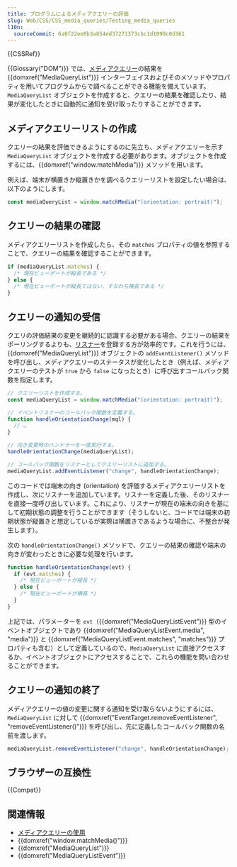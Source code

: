 ```yaml
---
title: プログラムによるメディアクエリーの評価
slug: Web/CSS/CSS_media_queries/Testing_media_queries
l10n:
  sourceCommit: 6a0f22ee0b3a854ed37271373cbc1d1099c0d361
---
```


{{CSSRef}}

{{Glossary("DOM")}} では、[メディアクエリー](/ja/docs/Web/CSS/Media_Queries)の結果を {{domxref("MediaQueryList")}} インターフェイスおよびそのメソッドやプロパティを用いてプログラムからで調べることができる機能を備えています。`MediaQueryList` オブジェクトを作成すると、クエリーの結果を確認したり、結果が変化したときに自動的に通知を受け取ったりすることができます。

## メディアクエリーリストの作成

クエリーの結果を評価できるようにするのに先立ち、メディアクエリーを示す `MediaQueryList` オブジェクトを作成する必要があります。オブジェクトを作成するには、{{domxref("window.matchMedia")}} メソッドを用います。

例えば、端末が横置きか縦置きかを調べるクエリーリストを設定したい場合は、以下のようにします。

```js
const mediaQueryList = window.matchMedia("(orientation: portrait)");
```

## クエリーの結果の確認

メディアクエリーリストを作成したら、その `matches` プロパティの値を参照することで、クエリーの結果を確認することができます。

```js
if (mediaQueryList.matches) {
  /* 現在ビューポートが縦長である */
} else {
  /* 現在ビューポートが縦長ではない、すなわち横長である */
}
```

## クエリーの通知の受信

クエリの評価結果の変更を継続的に認識する必要がある場合、クエリーの結果をポーリングするよりも、[リスナー](/ja/docs/Web/API/EventTarget/addEventListener)を登録する方が効率的です。これを行うには、{{domxref("MediaQueryList")}} オブジェクトの `addEventListener()` メソッドを呼び出し、メディアクエリーのステータスが変化したとき（例えば、メディアクエリーのテストが `true` から `false` になったとき）に呼び出すコールバック関数を指定します。

```js
// クエリーリストを作成する。
const mediaQueryList = window.matchMedia("(orientation: portrait)");

// イベントリスナーのコールバック関数を定義する。
function handleOrientationChange(mql) {
  // …
}

// 向き変更時のハンドラーを一度実行する。
handleOrientationChange(mediaQueryList);

// コールバック関数をリスナーとしてクエリーリストに追加する。
mediaQueryList.addEventListener("change", handleOrientationChange);
```

このコードでは端末の向き (orientation) を評価するメディアクエリーリストを作成し、次にリスナーを追加しています。リスナーを定義した後、そのリスナーを直接一度呼び出しています。これにより、リスナーが現在の端末の向きを基にして初期状態の調整を行うことができます（そうしないと、コードでは端末の初期状態が縦置きと想定しているが実際は横置きであるような場合に、不整合が発生します）。

次の `handleOrientationChange()` メソッドで、クエリーの結果の確認や端末の向きが変わったときに必要な処理を行います。

```js
function handleOrientationChange(evt) {
  if (evt.matches) {
    /* 現在ビューポートが縦長 */
  } else {
    /* 現在ビューポートが横長 */
  }
}
```

上記では、パラメーターを `evt`（{{domxref("MediaQueryListEvent")}} 型のイベントオブジェクトであり {{domxref("MediaQueryListEvent.media", "media")}} と {{domxref("MediaQueryListEvent.matches", "matches")}} プロパティも含む）として定義しているので、`MediaQueryList` に直接アクセスするか、イベントオブジェクトにアクセスすることで、これらの機能を問い合わせることができます。

## クエリーの通知の終了

メディアクエリーの値の変更に関する通知を受け取らないようにするには、`MediaQueryList` に対して {{domxref("EventTarget.removeEventListener", "removeEventListener()")}} を呼び出し、先に定義したコールバック関数の名前を渡します。

```js
mediaQueryList.removeEventListener("change", handleOrientationChange);
```

## ブラウザーの互換性

{{Compat}}

## 関連情報

- [メディアクエリーの使用](/ja/docs/Web/CSS/CSS_media_queries/Using_media_queries)
- {{domxref("window.matchMedia()")}}
- {{domxref("MediaQueryList")}}
- {{domxref("MediaQueryListEvent")}}
